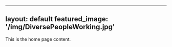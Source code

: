 ---
layout: default
featured_image: '/img/DiversePeopleWorking.jpg'
--

This is the home page content.
